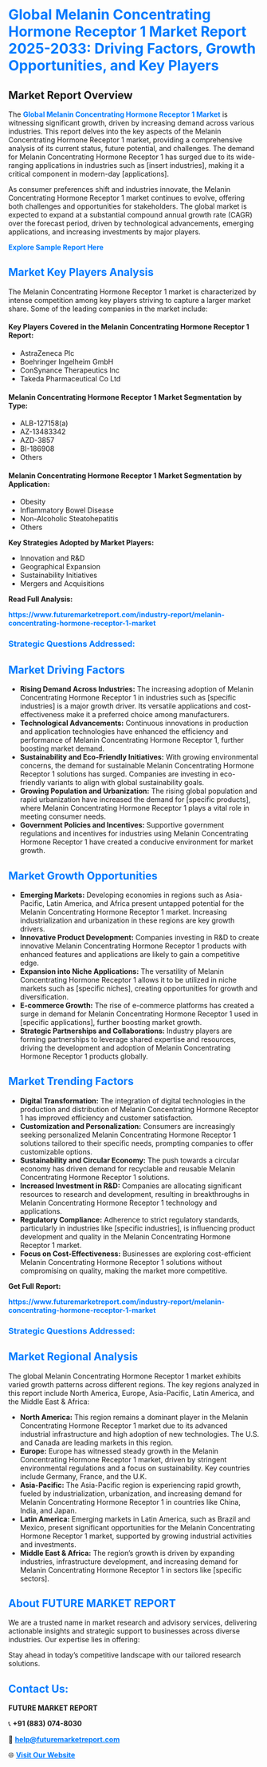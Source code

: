 <h1 style="color: #007BFF;">Global Melanin Concentrating Hormone Receptor 1 Market Report 2025-2033: Driving Factors, Growth Opportunities, and Key Players</h1>

<section id="overview">
<h2>Market Report Overview</h2>
<p>The <a href="https://www.futuremarketreport.com/industry-report/melanin-concentrating-hormone-receptor-1-market" style="color: #007BFF; text-decoration: none;"><strong>Global Melanin Concentrating Hormone Receptor 1 Market</strong></a> is witnessing significant growth, driven by increasing demand across various industries. This report delves into the key aspects of the Melanin Concentrating Hormone Receptor 1 market, providing a comprehensive analysis of its current status, future potential, and challenges. The demand for Melanin Concentrating Hormone Receptor 1 has surged due to its wide-ranging applications in industries such as [insert industries], making it a critical component in modern-day [applications].</p>
<p>As consumer preferences shift and industries innovate, the Melanin Concentrating Hormone Receptor 1 market continues to evolve, offering both challenges and opportunities for stakeholders. The global market is expected to expand at a substantial compound annual growth rate (CAGR) over the forecast period, driven by technological advancements, emerging applications, and increasing investments by major players.</p>
</section>

<section id="overview">
<p><a href="https://www.futuremarketreport.com/request-sample/reportId=52565" style="color: #007BFF; text-decoration: none;"><strong>Explore Sample Report Here</strong></a></p>
</section>

<section id="key-players">
<h2 style="color: #007BFF;">Market Key Players Analysis</h2>
<p>The Melanin Concentrating Hormone Receptor 1 market is characterized by intense competition among key players striving to capture a larger market share. Some of the leading companies in the market include:</p>
<h4>Key Players Covered in the Melanin Concentrating Hormone Receptor 1 Report:</h4>
<ul><li>AstraZeneca Plc</li><li>Boehringer Ingelheim GmbH</li><li>ConSynance Therapeutics Inc</li><li>Takeda Pharmaceutical Co Ltd</li></ul>
<h4>Melanin Concentrating Hormone Receptor 1 Market Segmentation by Type:</h4>
<ul><li>ALB-127158(a)</li><li>AZ-13483342</li><li>AZD-3857</li><li>BI-186908</li><li>Others</li></ul>

<h4>Melanin Concentrating Hormone Receptor 1 Market Segmentation by Application:</h4>
<ul><li>Obesity</li><li>Inflammatory Bowel Disease</li><li>Non-Alcoholic Steatohepatitis</li><li>Others</li></ul>
<p><strong>Key Strategies Adopted by Market Players:</strong></p>
<ul>
<li>Innovation and R&D</li>
<li>Geographical Expansion</li>
<li>Sustainability Initiatives</li>
<li>Mergers and Acquisitions</li>
</ul>
</section>

<section>
<p><strong>Read Full Analysis: </strong></p><a href="https://www.futuremarketreport.com/industry-report/melanin-concentrating-hormone-receptor-1-market" style="color: #007BFF; text-decoration: none;"><strong>https://www.futuremarketreport.com/industry-report/melanin-concentrating-hormone-receptor-1-market</strong></a>
<h3 style="color: #007BFF;">Strategic Questions Addressed:</h3>
</section>

<section id="driving-factors">
<h2 style="color: #007BFF;">Market Driving Factors</h2>
<ul>
<li><strong>Rising Demand Across Industries:</strong> The increasing adoption of Melanin Concentrating Hormone Receptor 1 in industries such as [specific industries] is a major growth driver. Its versatile applications and cost-effectiveness make it a preferred choice among manufacturers.</li>
<li><strong>Technological Advancements:</strong> Continuous innovations in production and application technologies have enhanced the efficiency and performance of Melanin Concentrating Hormone Receptor 1, further boosting market demand.</li>
<li><strong>Sustainability and Eco-Friendly Initiatives:</strong> With growing environmental concerns, the demand for sustainable Melanin Concentrating Hormone Receptor 1 solutions has surged. Companies are investing in eco-friendly variants to align with global sustainability goals.</li>
<li><strong>Growing Population and Urbanization:</strong> The rising global population and rapid urbanization have increased the demand for [specific products], where Melanin Concentrating Hormone Receptor 1 plays a vital role in meeting consumer needs.</li>
<li><strong>Government Policies and Incentives:</strong> Supportive government regulations and incentives for industries using Melanin Concentrating Hormone Receptor 1 have created a conducive environment for market growth.</li>
</ul>
</section>

<section id="growth-opportunities">
<h2 style="color: #007BFF;">Market Growth Opportunities</h2>
<ul>
<li><strong>Emerging Markets:</strong> Developing economies in regions such as Asia-Pacific, Latin America, and Africa present untapped potential for the Melanin Concentrating Hormone Receptor 1 market. Increasing industrialization and urbanization in these regions are key growth drivers.</li>
<li><strong>Innovative Product Development:</strong> Companies investing in R&D to create innovative Melanin Concentrating Hormone Receptor 1 products with enhanced features and applications are likely to gain a competitive edge.</li>
<li><strong>Expansion into Niche Applications:</strong> The versatility of Melanin Concentrating Hormone Receptor 1 allows it to be utilized in niche markets such as [specific niches], creating opportunities for growth and diversification.</li>
<li><strong>E-commerce Growth:</strong> The rise of e-commerce platforms has created a surge in demand for Melanin Concentrating Hormone Receptor 1 used in [specific applications], further boosting market growth.</li>
<li><strong>Strategic Partnerships and Collaborations:</strong> Industry players are forming partnerships to leverage shared expertise and resources, driving the development and adoption of Melanin Concentrating Hormone Receptor 1 products globally.</li>
</ul>
</section>

<section id="trending-factors">
<h2 style="color: #007BFF;">Market Trending Factors</h2>
<ul>
<li><strong>Digital Transformation:</strong> The integration of digital technologies in the production and distribution of Melanin Concentrating Hormone Receptor 1 has improved efficiency and customer satisfaction.</li>
<li><strong>Customization and Personalization:</strong> Consumers are increasingly seeking personalized Melanin Concentrating Hormone Receptor 1 solutions tailored to their specific needs, prompting companies to offer customizable options.</li>
<li><strong>Sustainability and Circular Economy:</strong> The push towards a circular economy has driven demand for recyclable and reusable Melanin Concentrating Hormone Receptor 1 solutions.</li>
<li><strong>Increased Investment in R&D:</strong> Companies are allocating significant resources to research and development, resulting in breakthroughs in Melanin Concentrating Hormone Receptor 1 technology and applications.</li>
<li><strong>Regulatory Compliance:</strong> Adherence to strict regulatory standards, particularly in industries like [specific industries], is influencing product development and quality in the Melanin Concentrating Hormone Receptor 1 market.</li>
<li><strong>Focus on Cost-Effectiveness:</strong> Businesses are exploring cost-efficient Melanin Concentrating Hormone Receptor 1 solutions without compromising on quality, making the market more competitive.</li>
</ul>
</section>

<section>
<p><strong>Get Full Report: </strong></p><a href="https://www.futuremarketreport.com/industry-report/melanin-concentrating-hormone-receptor-1-market" style="color: #007BFF; text-decoration: none;"><strong>https://www.futuremarketreport.com/industry-report/melanin-concentrating-hormone-receptor-1-market</strong></a>
<h3 style="color: #007BFF;">Strategic Questions Addressed:</h3>
</section>


<section id="regional-analysis">
<h2 style="color: #007BFF;">Market Regional Analysis</h2>
<p>The global Melanin Concentrating Hormone Receptor 1 market exhibits varied growth patterns across different regions. The key regions analyzed in this report include North America, Europe, Asia-Pacific, Latin America, and the Middle East & Africa:</p>
<ul>
<li><strong>North America:</strong> This region remains a dominant player in the Melanin Concentrating Hormone Receptor 1 market due to its advanced industrial infrastructure and high adoption of new technologies. The U.S. and Canada are leading markets in this region.</li>
<li><strong>Europe:</strong> Europe has witnessed steady growth in the Melanin Concentrating Hormone Receptor 1 market, driven by stringent environmental regulations and a focus on sustainability. Key countries include Germany, France, and the U.K.</li>
<li><strong>Asia-Pacific:</strong> The Asia-Pacific region is experiencing rapid growth, fueled by industrialization, urbanization, and increasing demand for Melanin Concentrating Hormone Receptor 1 in countries like China, India, and Japan.</li>
<li><strong>Latin America:</strong> Emerging markets in Latin America, such as Brazil and Mexico, present significant opportunities for the Melanin Concentrating Hormone Receptor 1 market, supported by growing industrial activities and investments.</li>
<li><strong>Middle East & Africa:</strong> The region’s growth is driven by expanding industries, infrastructure development, and increasing demand for Melanin Concentrating Hormone Receptor 1 in sectors like [specific sectors].</li>
</ul>
</section>

<footer>
<h2 style="color: #007BFF;">About FUTURE MARKET REPORT</h2>
<p>We are a trusted name in market research and advisory services, delivering actionable insights and strategic support to businesses across diverse industries. Our expertise lies in offering:</p>

<p>Stay ahead in today’s competitive landscape with our tailored research solutions.</p>

<h2 style="color: #007BFF;">Contact Us:</h2>
<p><strong>FUTURE MARKET REPORT</strong></p>
<p>📞 <strong>+91 (883) 074-8030</strong></p>
<p>📧 <strong><a href="mailto:help@futuremarketreport.com" style="color: #007BFF;">help@futuremarketreport.com</a></strong></p>
<p>🌐 <strong><a href="https://www.futuremarketreport.com/" style="color: #007BFF;">Visit Our Website</a></strong></p>
</footer>